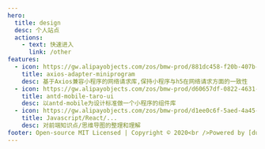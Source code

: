 ```yaml
---
hero:
  title: design
  desc: 个人站点
  actions:
    - text: 快速进入
      link: /other
features:
  - icon: https://gw.alipayobjects.com/zos/bmw-prod/881dc458-f20b-407b-947a-95104b5ec82b/k79dm8ih_w144_h144.png
    title: axios-adapter-miniprogram
    desc: 基于Axios兼容小程序的网络请求库,保持小程序与h5在网络请求方面的一致性
  - icon: https://gw.alipayobjects.com/zos/bmw-prod/d60657df-0822-4631-9d7c-e7a869c2f21c/k79dmz3q_w126_h126.png
    title: antd-mobile-taro-ui
    desc: 以antd-mobile为设计标准做一个小程序的组件库
  - icon: https://gw.alipayobjects.com/zos/bmw-prod/d1ee0c6f-5aed-4a45-a507-339a4bfe076c/k7bjsocq_w144_h144.png
    title: Javascript/React/...
    desc: 对前端知识点/思维导图的整理和理解
footer: Open-source MIT Licensed | Copyright © 2020<br />Powered by [dumi](https://d.umijs.org)
---
```

